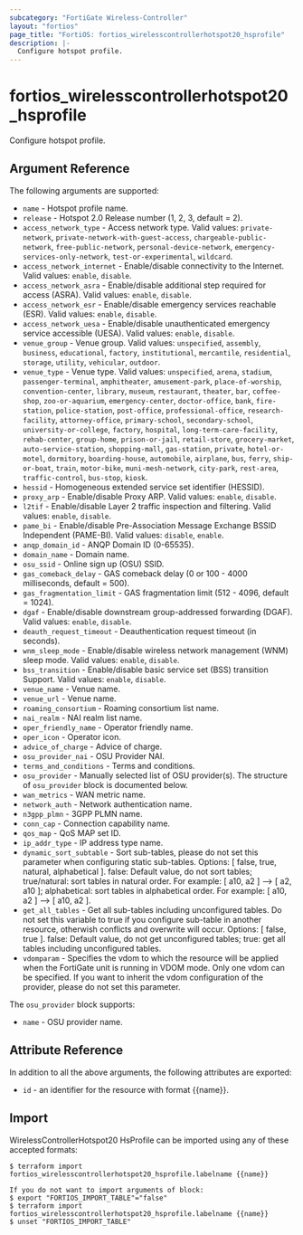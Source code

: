 ```yaml
---
subcategory: "FortiGate Wireless-Controller"
layout: "fortios"
page_title: "FortiOS: fortios_wirelesscontrollerhotspot20_hsprofile"
description: |-
  Configure hotspot profile.
---
```


# fortios_wirelesscontrollerhotspot20_hsprofile
Configure hotspot profile.

## Argument Reference

The following arguments are supported:

* `name` - Hotspot profile name.
* `release` - Hotspot 2.0 Release number (1, 2, 3, default = 2).
* `access_network_type` - Access network type. Valid values: `private-network`, `private-network-with-guest-access`, `chargeable-public-network`, `free-public-network`, `personal-device-network`, `emergency-services-only-network`, `test-or-experimental`, `wildcard`.
* `access_network_internet` - Enable/disable connectivity to the Internet. Valid values: `enable`, `disable`.
* `access_network_asra` - Enable/disable additional step required for access (ASRA). Valid values: `enable`, `disable`.
* `access_network_esr` - Enable/disable emergency services reachable (ESR). Valid values: `enable`, `disable`.
* `access_network_uesa` - Enable/disable unauthenticated emergency service accessible (UESA). Valid values: `enable`, `disable`.
* `venue_group` - Venue group. Valid values: `unspecified`, `assembly`, `business`, `educational`, `factory`, `institutional`, `mercantile`, `residential`, `storage`, `utility`, `vehicular`, `outdoor`.
* `venue_type` - Venue type. Valid values: `unspecified`, `arena`, `stadium`, `passenger-terminal`, `amphitheater`, `amusement-park`, `place-of-worship`, `convention-center`, `library`, `museum`, `restaurant`, `theater`, `bar`, `coffee-shop`, `zoo-or-aquarium`, `emergency-center`, `doctor-office`, `bank`, `fire-station`, `police-station`, `post-office`, `professional-office`, `research-facility`, `attorney-office`, `primary-school`, `secondary-school`, `university-or-college`, `factory`, `hospital`, `long-term-care-facility`, `rehab-center`, `group-home`, `prison-or-jail`, `retail-store`, `grocery-market`, `auto-service-station`, `shopping-mall`, `gas-station`, `private`, `hotel-or-motel`, `dormitory`, `boarding-house`, `automobile`, `airplane`, `bus`, `ferry`, `ship-or-boat`, `train`, `motor-bike`, `muni-mesh-network`, `city-park`, `rest-area`, `traffic-control`, `bus-stop`, `kiosk`.
* `hessid` - Homogeneous extended service set identifier (HESSID).
* `proxy_arp` - Enable/disable Proxy ARP. Valid values: `enable`, `disable`.
* `l2tif` - Enable/disable Layer 2 traffic inspection and filtering. Valid values: `enable`, `disable`.
* `pame_bi` - Enable/disable Pre-Association Message Exchange BSSID Independent (PAME-BI). Valid values: `disable`, `enable`.
* `anqp_domain_id` - ANQP Domain ID (0-65535).
* `domain_name` - Domain name.
* `osu_ssid` - Online sign up (OSU) SSID.
* `gas_comeback_delay` - GAS comeback delay (0 or 100 - 4000 milliseconds, default = 500).
* `gas_fragmentation_limit` - GAS fragmentation limit (512 - 4096, default = 1024).
* `dgaf` - Enable/disable downstream group-addressed forwarding (DGAF). Valid values: `enable`, `disable`.
* `deauth_request_timeout` - Deauthentication request timeout (in seconds).
* `wnm_sleep_mode` - Enable/disable wireless network management (WNM) sleep mode. Valid values: `enable`, `disable`.
* `bss_transition` - Enable/disable basic service set (BSS) transition Support. Valid values: `enable`, `disable`.
* `venue_name` - Venue name.
* `venue_url` - Venue name.
* `roaming_consortium` - Roaming consortium list name.
* `nai_realm` - NAI realm list name.
* `oper_friendly_name` - Operator friendly name.
* `oper_icon` - Operator icon.
* `advice_of_charge` - Advice of charge.
* `osu_provider_nai` - OSU Provider NAI.
* `terms_and_conditions` - Terms and conditions.
* `osu_provider` - Manually selected list of OSU provider(s). The structure of `osu_provider` block is documented below.
* `wan_metrics` - WAN metric name.
* `network_auth` - Network authentication name.
* `n3gpp_plmn` - 3GPP PLMN name.
* `conn_cap` - Connection capability name.
* `qos_map` - QoS MAP set ID.
* `ip_addr_type` - IP address type name.
* `dynamic_sort_subtable` - Sort sub-tables, please do not set this parameter when configuring static sub-tables. Options: [ false, true, natural, alphabetical ]. false: Default value, do not sort tables; true/natural: sort tables in natural order. For example: [ a10, a2 ] --> [ a2, a10 ]; alphabetical: sort tables in alphabetical order. For example: [ a10, a2 ] --> [ a10, a2 ].
* `get_all_tables` - Get all sub-tables including unconfigured tables. Do not set this variable to true if you configure sub-table in another resource, otherwish conflicts and overwrite will occur. Options: [ false, true ]. false: Default value, do not get unconfigured tables; true: get all tables including unconfigured tables. 
* `vdomparam` - Specifies the vdom to which the resource will be applied when the FortiGate unit is running in VDOM mode. Only one vdom can be specified. If you want to inherit the vdom configuration of the provider, please do not set this parameter.

The `osu_provider` block supports:

* `name` - OSU provider name.


## Attribute Reference

In addition to all the above arguments, the following attributes are exported:
* `id` - an identifier for the resource with format {{name}}.

## Import

WirelessControllerHotspot20 HsProfile can be imported using any of these accepted formats:
```
$ terraform import fortios_wirelesscontrollerhotspot20_hsprofile.labelname {{name}}

If you do not want to import arguments of block:
$ export "FORTIOS_IMPORT_TABLE"="false"
$ terraform import fortios_wirelesscontrollerhotspot20_hsprofile.labelname {{name}}
$ unset "FORTIOS_IMPORT_TABLE"
```
